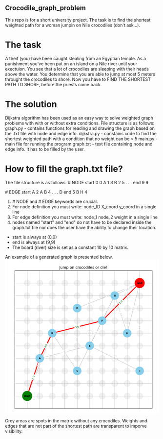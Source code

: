 ## Crocodile_graph_problem
This repo is for a short university project. The task is to find the shortest weighted path for a woman jumpin on Nile crocodiles (don't ask...).


# The task
A theif (you) have been caught stealing from an Egyptian temple. As a punishment you've been put on an island on a Nile river until your exectuion. You see that a lot of crocodiles are sleeping with their heads above the water. You determine that you are able to jump at most 5 meters throught the crocodiles to shore. Now you have to FIND THE SHORTEST PATH TO SHORE, before the priests come back.

# The solution
Dijkstra algorithm has been used as an easy way to solve weighted graph problems with with or without extra conditions. File structure is as follows:
graph.py - contains functions for reading and drawing the graph based on the .txt file with node and edge info. 
dijkstra.py - constains code to find the shortest weighted path with a condition that no weight can be > 5
main.py - main file for running the program
graph.txt - text file containing node and edge info. It has to be filled by the user.

# How to fill the graph.txt file?
The file structure is as follows:
\# NODE
start 0 0
A 1 3
B 2 5
.
.
.
end 9 9

\# EDGE
start A 2
A B 4
.
.
.
D end 5
B H 4

1. \# NODE and \# EDGE keywords are crucial.
2. For node definition you must write: node_ID X_coord y_coord in a single line
3. For edge definition you must write: node_1 node_2 weight in a single line
4. nodes named "start" and "end" do not have to be declared inside the graph.txt file nor does the user have the ability to change their location.
- start is always at (0,0)
- end is always at (9,9)
- The board (river) size is set as a constant 10 by 10 matrix.

An example of a generated graph is presented below.
![](\code\ex_graph.png)

Grey areas are spots in the matrix without any crocodiles. Weights and edges that are not part of the shortest path are transparent to imporve visibility.